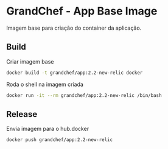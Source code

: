 # GrandChef - App Base Image
Imagem base para criação do container da aplicação.

## Build

Criar imagem base
```sh
docker build -t grandchef/app:2.2-new-relic docker
```

Roda o shell na imagem criada
```sh
docker run -it --rm grandchef/app:2.2-new-relic /bin/bash
```

## Release

Envia imagem para o hub.docker
```sh
docker push grandchef/app:2.2-new-relic
```
